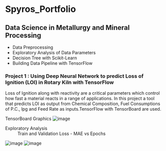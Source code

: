
# Spyros_Portfolio

## Data Science in Metallurgy and Mineral Processing
* Data Preprocessing
* Exploratory Analysis of Data Parameters
* Decision Tree with Scikit-Learn
* Building Data Pipeline with TensorFlow

### Project 1 : Using Deep Neural Network to predict Loss of Ignition (LOI) in Rotary Kiln with TensorFlow 
  Loss of Ignition along with reactivity are a critical parameters which control how fast a material reacts in a range of applications.
  In this project   a tool that predicts LOI as output  from Chemical Composition, Fuel Consumptions of P.C., lpg and Feed Rate as inputs.TensorFlow with TensorBoard are used.  

TensorBoard Graphics
![image](https://user-images.githubusercontent.com/56194024/111022746-64f94180-83dd-11eb-9141-fd98612bbe62.png)
 
Exploratory Analysis  &nbsp; &nbsp; &nbsp; &nbsp; &nbsp; &nbsp; &nbsp; &nbsp; &nbsp; &nbsp; &nbsp; &nbsp; &nbsp; &nbsp; &nbsp; &nbsp; &nbsp; &nbsp; &nbsp; &nbsp; &nbsp; &nbsp; &nbsp; &nbsp; &nbsp; &nbsp; &nbsp; &nbsp; &nbsp; &nbsp; &nbsp; &nbsp; &nbsp; &nbsp; &nbsp; &nbsp; &nbsp; &nbsp; &nbsp; &nbsp; &nbsp; &nbsp; &nbsp; &nbsp; &nbsp; &nbsp; &nbsp; &nbsp; &nbsp; &nbsp; &nbsp; Train and Validation Loss - MAE vs Epochs

![image](https://user-images.githubusercontent.com/56194024/111063937-048c0200-84ba-11eb-9cfd-b5505afeb900.png)        ![image](https://user-images.githubusercontent.com/56194024/111031274-562b8280-840f-11eb-93d9-ecd12cef0697.png)








